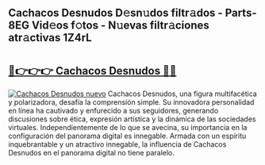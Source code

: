 ## Cachacos Desnudos D𝚎sn𝚞dos filtr𝚊dos - Parts-8EG Vid𝚎os f𝚘tos - N𝚞evas filtr𝚊ciones atr𝚊ctivas 1Z4rL

# <h2><a href="http://mb3qk3.tromn.icu/?c=Cachacos+Desnudos">🔗👉👉👉 Cachacos Desnudos 🔗🔗</a></h2>

[![Cachacos Desnudos nuevo](https://i.imgur.com/pEAQMta.gif)](http://mb3qk3.tromn.icu/?c=Cachacos+Desnudos)
Cachacos Desnudos, una figura multifacética y polarizadora, desafía la comprensión simple. Su innovadora personalidad en línea ha cautivado y enfurecido a sus seguidores, generando discusiones sobre ética, expresión artística y la dinámica de las sociedades virtuales. Independientemente de lo que se avecina, su importancia en la configuración del panorama digital es innegable. Armada con un espíritu inquebrantable y un atractivo innegable, la influencia de Cachacos Desnudos en el panorama digital no tiene paralelo.
